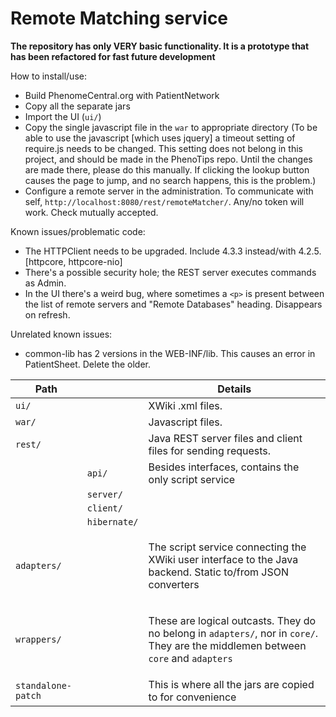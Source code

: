Remote Matching service
=======================

**The repository has only VERY basic functionality. It is a prototype that has been refactored for fast future development**

How to install/use:
 - Build PhenomeCentral.org with PatientNetwork
 - Copy all the separate jars
 - Import the UI (```ui/```)
 - Copy the single javascript file in the ```war``` to appropriate directory
 (To be able to use the javascript [which uses jquery] a timeout setting of require.js needs to be changed.
 This setting does not belong in this project, and should be made in the PhenoTips repo. Until the changes are made
 there, please do this manually. If clicking the lookup button causes the page to jump, and no search happens, this
 is the problem.)
 - Configure a remote server in the administration. To communicate with self, ```http://localhost:8080/rest/remoteMatcher/```.
 Any/no token will work. Check mutually accepted.

Known issues/problematic code:
 - The HTTPClient needs to be upgraded. Include 4.3.3 instead/with 4.2.5. [httpcore, httpcore-nio]
 - There's a possible security hole; the REST server executes commands as Admin.
 - In the UI there's a weird bug, where sometimes a ```<p>``` is present between the list of remote servers and "Remote
 Databases" heading. Disappears on refresh.

Unrelated known issues:
 - common-lib has 2 versions in the WEB-INF/lib. This causes an error in PatientSheet. Delete the older.

Path                   |             | Details
-----------------------|-------------|---------------------------------
```ui/```	           |             | XWiki .xml files.
```war/```	           |             | Javascript files.
```rest/``` 	       |             | Java REST server files and client files for sending requests.
                       |```api/```   | Besides interfaces, contains the only script service
                       |```server/```|
                       |```client/```|
                       |```hibernate/```|
```adapters/```        |             | <p>The script service connecting the XWiki user interface to the Java backend. Static to/from JSON converters</p>
```wrappers/```        |             | <p>These are logical outcasts. They do no belong in ```adapters/```, nor in ```core/```. They are the middlemen between ```core``` and ```adapters```</p>
```standalone-patch``` |             | This is where all the jars are copied to for convenience
